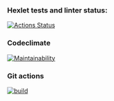 ### Hexlet tests and linter status:
[![Actions Status](https://github.com/Herbaa/frontend-project-46/actions/workflows/hexlet-check.yml/badge.svg)](https://github.com/Herbaa/frontend-project-46/actions)

### Codeclimate
[![Maintainability](https://api.codeclimate.com/v1/badges/5132169cb8de2710fc27/maintainability)](https://codeclimate.com/github/Herbaa/frontend-project-46/maintainability)

### Git actions
[![build](https://github.com/Herbaa/frontend-project-46/actions/workflows/auto-tests.yml/badge.svg)](https://github.com/Herbaa/frontend-project-46/actions/workflows/auto-tests.yml)